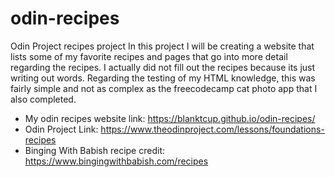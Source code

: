# odin-recipes
Odin Project recipes project 
In this project I will be creating a website that lists some of my favorite recipes and pages that go into more detail regarding the recipes. I actually did not fill out the recipes because its just writing out words. Regarding the testing of my HTML knowledge, this was fairly simple and not as complex as the freecodecamp cat photo app that I also completed.
- My odin recipes website link: https://blanktcup.github.io/odin-recipes/
- Odin Project Link: https://www.theodinproject.com/lessons/foundations-recipes
- Binging With Babish recipe credit: https://www.bingingwithbabish.com/recipes